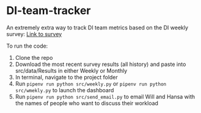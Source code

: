 # DI-team-tracker

An extremely extra way to track DI team metrics based on the DI weekly survey:
[Link to survey](https://forms.office.com/Pages/DesignPageV2.aspx?subpage=design&FormId=VMQEKxY4FESUTTf_kH9z0d5wsWds7_REoQcg4UZEhv5UQUpVMk1NMUcxUjRBUDkxUE5HRENVQ1dONC4u&Token=6d8391f52b284173b5d218b5b3e68838)

To run the code:

1. Clone the repo
2. Download the most recent survey results (all history) and paste into src/data/Results in either Weekly or Monthly
3. In terminal, navigate to the project folder
4. Run `pipenv run python src/weekly.py` or `pipenv run python src/wmekly.py` to launch the dashboard
5. Run `pipenv run python src/send_email.py` to email Will and Hansa with the names of people who want to discuss their workload

